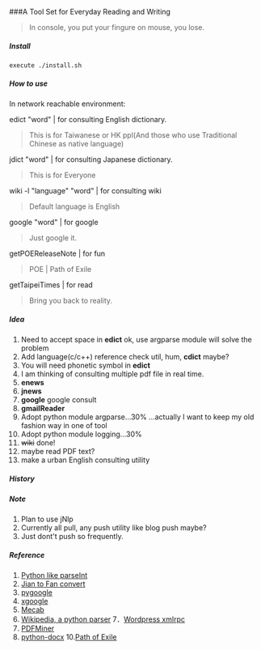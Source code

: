 ###A Tool Set for Everyday Reading and Writing
>In console, you put your fingure on mouse, you lose.

##### Install
	execute ./install.sh

##### How to use
In network reachable environment:

edict "word" | for consulting English dictionary.
>This is for Taiwanese or HK ppl\(And those who use Traditional Chinese as native language\)

jdict "word" | for consulting Japanese dictionary.
>This is for Everyone

wiki -l "language" "word" | for consulting wiki
>Default language is English

google "word" | for google
>Just google it.

getPOEReleaseNote | for fun
>POE | Path of Exile

getTaipeiTimes | for read
>Bring you back to reality.

##### Idea
1. Need to accept space in **edict** ok, use argparse module will solve the problem
2. Add language(c/c++) reference check util, hum, **cdict** maybe?
3. You will need phonetic symbol in **edict**
4. I am thinking of consulting multiple pdf file in real time.
5. **enews**
6. **jnews**
7. **google** google consult
8. **gmailReader**
9. Adopt python module argparse...30% ...actually I want to keep my old fashion way in one of tool
10. Adopt python module logging...30%
11. ~~wiki~~ done!
12. maybe read PDF text?
13. make a urban English consulting utility

##### History

##### Note
1. Plan to use jNlp
2. Currently all pull, any push utility like blog push maybe?
3. Just dont't push so frequently. 

##### Reference
1. [Python like parseInt](http://d.hatena.ne.jp/cupnes/20110201/1296574516)
2. [Jian to Fan convert](https://code.google.com/p/python-jianfan/)
3. [pygoogle](https://code.google.com/p/pygoogle/)
4. [xgoogle](http://www.catonmat.net/blog/python-library-for-google-search/)
5. [Mecab](http://mecab.googlecode.com/svn/trunk/mecab/doc/index.html)
6. [Wikipedia, a python parser](https://github.com/goldsmith/Wikipedia)
7．[Wordpress xmlrpc](https//github.com/maxcutler/python-wordpress-xmlrpc)
8. [PDFMiner](http://www.unixuser.org/~euske/python/pdfminer/index.html)
9. [python-docx](https://github.com/mikemaccana/python-docx)
10.[Path of Exile](https://www.pathofexile.com)
